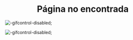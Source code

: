 

<h1 style="text-align: center;">Página no encontrada</h1>

![](./assets/404.gif "-gifcontrol-disabled;")

![](../assets/404.gif "-gifcontrol-disabled;")